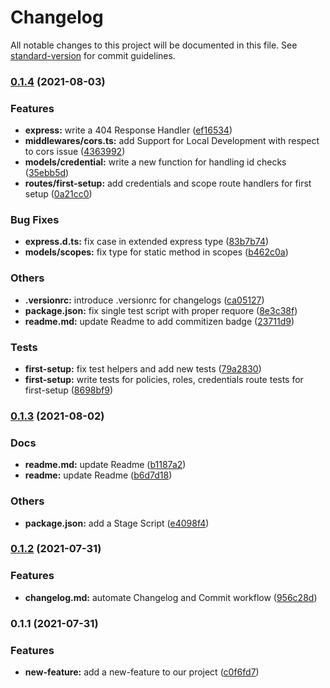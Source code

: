 # Changelog

All notable changes to this project will be documented in this file. See [standard-version](https://github.com/conventional-changelog/standard-version) for commit guidelines.

### [0.1.4](https://github.com/zyndex-drive/server/compare/v0.1.3...v0.1.4) (2021-08-03)


### Features

* **express:** write a 404 Response Handler ([ef16534](https://github.com/zyndex-drive/server/commit/ef16534191faa72eaade32605617d368a669fccf))
* **middlewares/cors.ts:** add Support for Local Development with respect to cors issue ([4363992](https://github.com/zyndex-drive/server/commit/4363992f262c26b9e5181c5d95bca97ad1ab2896))
* **models/credential:** write a new function for handling id checks ([35ebb5d](https://github.com/zyndex-drive/server/commit/35ebb5d94ca420e63de89551cc5d0f98affda706))
* **routes/first-setup:** add credentials and scope route handlers for first setup ([0a21cc0](https://github.com/zyndex-drive/server/commit/0a21cc0ee24599d480f8c3d4a1d4ad50693459d9))


### Bug Fixes

* **express.d.ts:** fix case in extended express type ([83b7b74](https://github.com/zyndex-drive/server/commit/83b7b747839547a6ad7346179ff5f3f05189e041))
* **models/scopes:** fix type for static method in scopes ([b462c0a](https://github.com/zyndex-drive/server/commit/b462c0aa3e72c2d97cd5be5f06889dcb5ec5407f))


### Others

* **.versionrc:** introduce .versionrc for changelogs ([ca05127](https://github.com/zyndex-drive/server/commit/ca05127b4997b420ef83eea15e437e8f2cc34578))
* **package.json:** fix single test script with proper requore ([8e3c38f](https://github.com/zyndex-drive/server/commit/8e3c38fddc45a64bf73a21b7a54d0805ba712eb8))
* **readme.md:** update Readme to add commitizen badge ([23711d9](https://github.com/zyndex-drive/server/commit/23711d96eddb3001418289e33108b0a5f75e36bf))


### Tests

* **first-setup:** fix test helpers and add new tests ([79a2830](https://github.com/zyndex-drive/server/commit/79a2830825d180aeffa2d824afa58c51aedd577f))
* **first-setup:** write tests for policies, roles, credentials route tests for first-setup ([8698bf9](https://github.com/zyndex-drive/server/commit/8698bf9ad9c1924c5c7d0c4011d9dc1ea7bf3840))

### [0.1.3](https://github.com/zyndex-drive/server/compare/v0.1.2...v0.1.3) (2021-08-02)


### Docs

* **readme.md:** update Readme ([b1187a2](https://github.com/zyndex-drive/server/commit/b1187a29d436a614b49a8fb3d3955b24d85f9dbd))
* **readme:** update Readme ([b6d7d18](https://github.com/zyndex-drive/server/commit/b6d7d18473d794deb8fae8d3d4cc813503838856))


### Others

* **package.json:** add a Stage Script ([e4098f4](https://github.com/zyndex-drive/server/commit/e4098f410ced939e04c512a533585b1b8f93cfd5))

### [0.1.2](https://github.com/zyndex-drive/server/compare/v0.1.1...v0.1.2) (2021-07-31)


### Features

* **changelog.md:** automate Changelog and Commit workflow ([956c28d](https://github.com/zyndex-drive/server/commit/956c28d2c2416afebecd456c716f06720e73b591))

### 0.1.1 (2021-07-31)


### Features

* **new-feature:** add a new-feature to our project ([c0f6fd7](https://github.com/zyndex-drive/server/commit/c0f6fd7d07f079b552e603760dd92dc8de33ce95))
